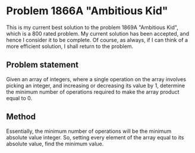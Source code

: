 # Problem 1866A "Ambitious Kid"
This is my current best solution to the problem 1869A "Ambitious Kid", which is a 800 rated problem. My current solution has been accepted, and hence I consider it to be complete. Of course, as always, if I can think of a more efficient solution, I shall return to the problem. 

## Problem statement
Given an array of integers, where a single operation on the array involves picking an integer, and increasing or decreasing its value by 1, determine the minimum number of operations required to make the array product equal to 0.

## Method
Essentially, the minimum number of operations will be the minimum absolute value integer. So, setting every element of the array equal to its absolute value, find the minimum value.